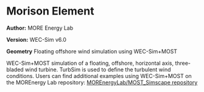 # Morison Element

**Author:**  	MORE Energy Lab

**Version:** 	WEC-Sim v6.0

**Geometry**	Floating offshore wind simulation using WEC-Sim+MOST

WEC-Sim+MOST simulation of a floating, offshore, horizontal axis, three-bladed wind turbine. TurbSim is used to define the turbulent wind conditions.
Users can find additional examples using WEC-Sim+MOST on the MOREnergy Lab repository: [MOREnergyLab/MOST_Simscape repository](https://github.com/MOREnergylab/MOST_simscape)
